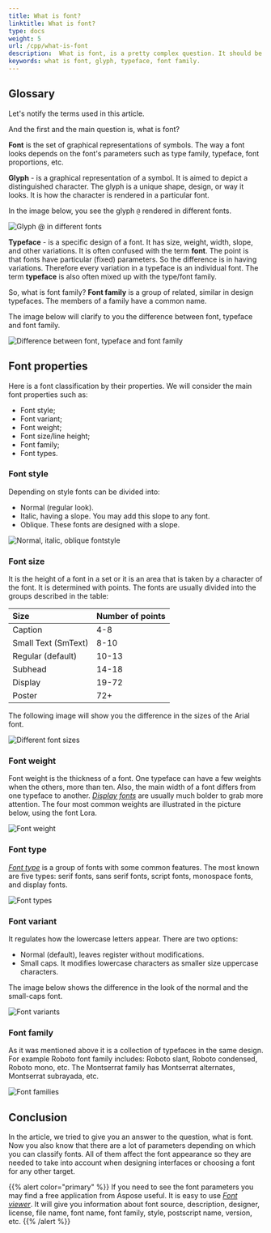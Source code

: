 ```yaml
---
title: What is font? 
linktitle: What is font?
type: docs
weight: 5
url: /cpp/what-is-font
description:  What is font, is a pretty complex question. It should be answered along with disclosing the properties that fonts have and classify fonts depending on these properties. 
keywords: what is font, glyph, typeface, font family.
---
```


## Glossary ##

Let's notify the terms used in this article.

And the first and the main question is, what is font?

**Font** is the set of graphical representations of symbols. The way a font looks depends on the font's parameters such as type family, typeface, font proportions, etc.

**Glyph** - is a graphical representation of a symbol. It is aimed to depict a distinguished character.
The glyph is a unique shape, design, or way it looks. It is how the character is rendered in a particular font.

In the image below, you see the glyph `@` rendered in different fonts.

![Glyph @ in different fonts](Glyphs.png)

**Typeface** - is a specific design of a font. It has size, weight, width, slope, and other variations. It is often confused with the term **font**. The point is that fonts have particular (fixed) parameters. So the difference is in having variations. Therefore every variation in a typeface is an individual font. 
The term **typeface** is also often mixed up with the type/font family. 

So, what is font family?
**Font family** is a group of related, similar in design typefaces. The members of a family have a common name. 

The image below will clarify to you the difference between font, typeface and font family.

![Difference between font, typeface and font family](Font_typeface_font_family.png)
## Font properties ##

Here is a font classification by their properties. 
We will consider the main font properties such as:
- Font style;
- Font variant;
- Font weight;
- Font size/line height;
- Font family;
- Font types.

### Font style ###

 Depending on style fonts can be divided into:
- Normal (regular look).
- Italic, having a slope. You may add this slope to any font.
- Oblique. These fonts are designed with a slope.

![Normal, italic, oblique fontstyle](Font_styles.png)
### Font size ###

It is the height of a font in a set or it is an area that is taken by a character of the font.  It is determined with points. The fonts are usually divided into the groups described in the table:

| **Size**| **Number of points**|
| :- | :- |
| Caption|4-8 |
| Small Text (SmText)|8-10 |
| Regular (default)|10-13 |
| Subhead|14-18 |
| Display|19-72 |
| Poster|72+ |

The following image will show you the difference in the sizes of the Arial font.

![Different font sizes](Font_size.png)
### Font weight ###

Font weight is the thickness of a font. 
One typeface can have a few weights when the others, more than ten. Also, the main width of a font differs from one typeface to another. [*Display fonts*](https://docs.aspose.com/font/cpp/what-is-font/font-types/#display-fonts) are usually much bolder to grab more attention.
The four most common weights are illustrated in the picture below, using the font Lora.

![Font weight](Font_weight.png)
### Font type ## 

[*Font type*](https://docs.aspose.com/font/cpp/what-is-font/font-types) is a group of fonts with some common features. The most known are five types: serif fonts, sans serif fonts, script fonts, monospace fonts, and display fonts.

![Font types](Font_types.png)
### Font variant ### 

It regulates how the lowercase letters appear. There are two options:
- Normal (default), leaves register without modifications.
- Small caps. It modifies lowercase characters as smaller size uppercase characters.

The image below shows the difference in the look of the normal and the small-caps font.

![Font variants](Font_variants.png)
### Font family ###

As it was mentioned above it is a collection of typefaces in the same design.
For example Roboto font family includes: Roboto slant, Roboto condensed, Roboto mono, etc. The Montserrat family has Montserrat alternates, Montserrat subrayada, etc.

![Font families](Font_families.png)
## Conclusion ##

In the article, we tried to give you an answer to the question, what is font.
Now you also know that there are a lot of parameters depending on which you can classify fonts. All of them affect the font appearance so they are needed to take into account when designing interfaces or choosing a font for any other target.

{{% alert color="primary" %}}
If you need to see the font parameters you may find a free application from Aspose useful. It is easy to use [*Font viewer*](https://products.aspose.app/font/viewer). 
It will give you information about font source, description, designer, license, file name, font name, font family, style, postscript name, version, etc.
{{% /alert %}}




